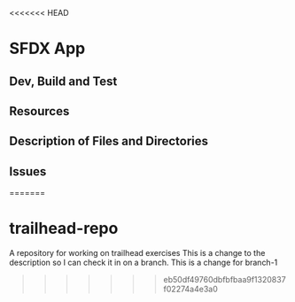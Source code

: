 <<<<<<< HEAD
# SFDX  App

## Dev, Build and Test


## Resources


## Description of Files and Directories


## Issues


=======
# trailhead-repo
A repository for working on trailhead exercises
This is a change to the description so I can check it in on a branch.
This is a change for branch-1
>>>>>>> eb50df49760dbfbfbaa9f1320837f02274a4e3a0
